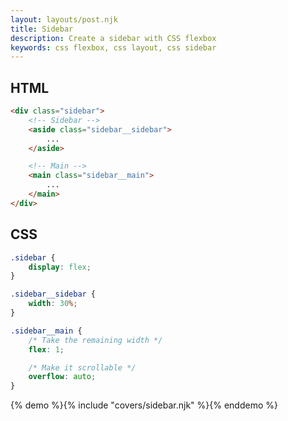 ```yaml
---
layout: layouts/post.njk
title: Sidebar
description: Create a sidebar with CSS flexbox
keywords: css flexbox, css layout, css sidebar
---
```


## HTML

```html
<div class="sidebar">
    <!-- Sidebar -->
    <aside class="sidebar__sidebar">
        ...
    </aside>

    <!-- Main -->
    <main class="sidebar__main">
        ...
    </main>
</div>
```

## CSS

```css
.sidebar {
    display: flex;
}

.sidebar__sidebar {
    width: 30%;
}

.sidebar__main {
    /* Take the remaining width */
    flex: 1;

    /* Make it scrollable */
    overflow: auto;
}
```

{% demo %}{% include "covers/sidebar.njk" %}{% enddemo %}
